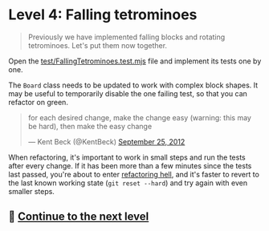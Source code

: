 # Level 4: Falling tetrominoes

> Previously we have implemented falling blocks and rotating tetrominoes. Let's put them now together.

Open the [test/FallingTetrominoes.test.mjs](../test/FallingTetrominoes.test.mjs) file and implement its tests one by
one.

The `Board` class needs to be updated to work with complex block shapes. It may be useful to temporarily disable the one
failing test, so that you can refactor on green.

<blockquote class="twitter-tweet"><p lang="en" dir="ltr">for each desired change, make the change easy (warning: this may be hard), then make the easy change</p>&mdash; Kent Beck (@KentBeck) <a href="https://twitter.com/KentBeck/status/250733358307500032?ref_src=twsrc%5Etfw">September 25, 2012</a></blockquote>

When refactoring, it's important to work in small steps and run the tests after every change. If it has been more than a
few minutes since the tests last passed, you're about to enter [refactoring hell](https://wiki.c2.com/?RefactoringHell),
and it's faster to revert to the last known working state (`git reset --hard`) and try again with even smaller steps.

## 🚀 [Continue to the next level](level-5.md)
